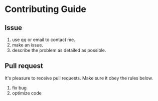 # Contributing Guide

## Issue

1. use qq or email to contact me.
2. make an issue.
3. describe the problem as detailed as possible.

## Pull request

It's pleasure to receive pull requests. Make sure it obey the rules below.

1. fix bug
2. optimize code